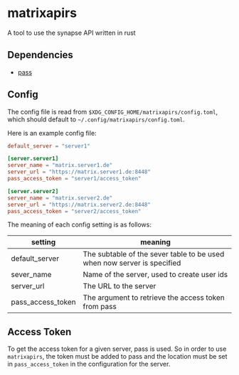 # matrixapirs

A tool to use the synapse API written in rust

## Dependencies

-   [pass](https://www.passwordstore.org/)

## Config

The config file is read from `$XDG_CONFIG_HOME/matrixapirs/config.toml`, which
should default to `~/.config/matrixapirs/config.toml`.

Here is an example config file:

```toml
default_server = "server1"

[server.server1]
server_name = "matrix.server1.de"
server_url = "https://matrix.server1.de:8448"
pass_access_token = "server1/access_token"

[server.server2]
server_name = "matrix.server2.de"
server_url = "https://matrix.server2.de:8448"
pass_access_token = "server2/access_token"
```

The meaning of each config setting is as follows:

| setting           | meaning                                                                 |
| ----------------- | ----------------------------------------------------------------------- |
| default_server    | The subtable of the sever table to be used when now server is specified |
| sever_name        | Name of the server, used to create user ids                             |
| server_url        | The URL to the server                                                   |
| pass_access_token | The argument to retrieve the access token from pass                     |

## Access Token

To get the access token for a given server, pass is used. So in order to use
`matrixapirs`, the token must be added to pass and the location must be set in
`pass_access_token` in the configuration for the server.
